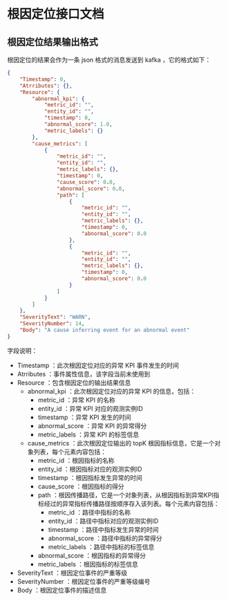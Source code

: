 # 根因定位接口文档

## 根因定位结果输出格式

根因定位的结果会作为一条 json 格式的消息发送到 kafka ，它的格式如下：

```json
{
    "Timestamp": 0, 
    "Atrributes": {}, 
    "Resource": {
        "abnormal_kpi": {
            "metric_id": "",
            "entity_id": "",
            "timestamp": 0, 
            "abnormal_score": 1.0,
            "metric_labels": {}
        }, 
        "cause_metrics": [
            {
                "metric_id": "",
                "entity_id": "",
                "metric_labels": {},
                "timestamp": 0,
                "cause_score": 0.0,
                "abnormal_score": 0.0,
                "path": [
                    {
                        "metric_id": "",
                        "entity_id": "",
                        "metric_labels": {},
                        "timestamp": 0,
                        "abnormal_score": 0.0
                    },
                    {
                        "metric_id": "",
                        "entity_id": "",
                        "metric_labels": {},
                        "timestamp": 0,
                        "abnormal_score": 0.0
                    }
                ]
            }
        ]
    }, 
    "SeverityText": "WARN", 
    "SeverityNumber": 14, 
    "Body": "A cause inferring event for an abnormal event"
}
```

字段说明：

- Timestamp ：此次根因定位对应的异常 KPI 事件发生的时间
- Atrributes ：事件属性信息，该字段当前未使用到
- Resource ：包含根因定位的输出结果信息
  - abnormal_kpi ：此次根因定位对应的异常 KPI 的信息，包括：
    - metric_id ：异常 KPI 的名称
    - entity_id ：异常 KPI 对应的观测实例ID
    - timestamp ：异常 KPI 发生的时间
    - abnormal_score ：异常 KPI 的异常得分
    - metric_labels ：异常 KPI 的标签信息
  - cause_metrics ：此次根因定位输出的 topK 根因指标信息，它是一个对象列表，每个元素内容包括：
    - metric_id ：根因指标的名称
    - entity_id ：根因指标对应的观测实例ID
    - timestamp ：根因指标发生异常的时间
    - cause_score ：根因指标的得分
    - path ：根因传播路径，它是一个对象列表，从根因指标到异常KPI指标经过的异常指标传播路径按顺序存入该列表。每个元素内容包括：
      - metric_id ：路径中指标的名称
      - entity_id ：路径中指标对应的观测实例ID
      - timestamp ：路径中指标发生异常的时间
      - abnormal_score ：路径中指标的异常得分
      - metric_labels ：路径中指标的标签信息
    - abnormal_score ：根因指标的异常得分
    - metric_labels ：根因指标的标签信息
- SeverityText ：根因定位事件的严重等级
- SeverityNumber ：根因定位事件的严重等级编号
- Body ：根因定位事件的描述信息